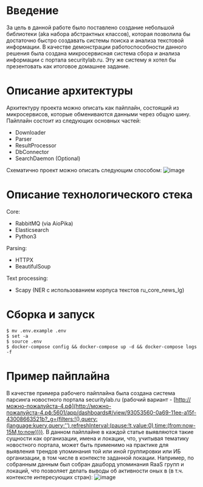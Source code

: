 
# Введение
За цель в данной работе было поставлено создание небольшой библиотеки (aka набора абстрактных классов), которая позволила бы достаточно быстро создавать системы поиска и анализа текстовой информации. В качестве демонстрации работоспособности данного решения была создана микросервисная система сбора и анализа информации с портала securitylab.ru. Эту же систему я хотел бы презентовать как итоговое домашнее задание.

# Описание архитектуры
Архитектуру проекта можно описать как пайплайн, состоящий из микросервисов, которые обмениваются данными через общую шину. Пайплайн состоит из следующих основных частей:
- Downloader
- Parser
- ResultProcessor
- DbConnector
- SearchDaemon (Optional)

Схематично проект можно описать следующим способом:
![image](https://github.com/ShumeevIS/SemHW/assets/136541529/856a70ac-f077-4ee7-8b30-15a567ac24d8)

# Описание технологического стека
Core:
- RabbitMQ (via AioPika)
- Elasticsearch
- Python3


Parsing:
- HTTPX
- BeautifulSoup


Text processing:
- Scapy (NER с использованием корпуса текстов ru_core_news_lg)


# Сборка и запуск
```
$ mv .env.example .env
$ set -a
$ source .env
$ docker-compose config && docker-compose up -d && docker-compose logs -f
```

# Пример пайплайна
В качестве примера рабочего пайплайна была создана система парсинга новостного портала securitylab.ru (рабочий вариант - [http://можно-пожалуйста-4.рф](http://можно-пожалуйста-4.рф:5601/app/dashboards#/view/93053560-0a69-11ee-a15f-43008663521b?_g=(filters:!(),query:(language:kuery,query:''),refreshInterval:(pause:!t,value:0),time:(from:now-15M,to:now)))). В данном пайплайне в каждой статье выявляются такие сущности как организации, имена и локации, что, учитывая тематику новостного портала, может быть применимо на практике для выявления трендов упоминания той или иной группировки или ИБ организации, в том числе в контексте заданной локации. Например, по собранным данным был собран дашборд упоминания RaaS групп и локаций, что позволяет делать выводы об активности оных в (в т.ч. контексте интересующих стран):
![image](https://github.com/ShumeevIS/SemHW/assets/136541529/48b4245c-4f94-4c5b-a2c2-c491bf345f59)
